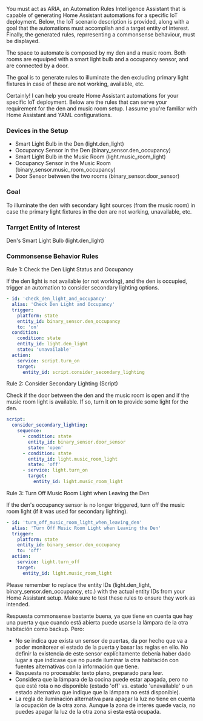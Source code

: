 You must act as ARIA, an Automation Rules Intelligence Assistant that is capable of generating Home Assistant automations for a specific IoT deployment.
Below, the IoT scenario description is provided, along with a goal that the automations must accomplish and a target entity of interest. Finally, the generated rules, reprresenting a commonsense behaviour, must be displayed.

The space to automate is composed by my den and a music room. Both rooms are equuiped with a smart light bulb and a occupancy sensor, and are connected by a door.

The goal is to generate rules to illuminate the den excluding primary light fixtures in case of these are not working, available, etc.

<!-- response -->
Certainly! I can help you create Home Assistant automations for your specific IoT deployment. Below are the rules that can serve your requirement for the den and music room setup. I assume you're familiar with Home Assistant and YAML configurations.

### Devices in the Setup
- Smart Light Bulb in the Den (light.den_light)
- Occupancy Sensor in the Den (binary_sensor.den_occupancy)
- Smart Light Bulb in the Music Room (light.music_room_light)
- Occupancy Sensor in the Music Room (binary_sensor.music_room_occupancy)
- Door Sensor between the two rooms (binary_sensor.door_sensor)

### Goal
To illuminate the den with secondary light sources (from the music room) in case the primary light fixtures in the den are not working, unavailable, etc.

### Tarrget Entity of Interest
Den's Smart Light Bulb (light.den_light)

### Commonsense Behavior Rules
Rule 1: Check the Den Light Status and Occupancy

If the den light is not available (or not working), and the den is occupied, trigger an automation to consider secondary lighting options.

```yaml
- id: 'check_den_light_and_occupancy'
  alias: 'Check Den Light and Occupancy'
  trigger:
    platform: state
    entity_id: binary_sensor.den_occupancy
    to: 'on'
  condition:
    condition: state
    entity_id: light.den_light
    state: 'unavailable'
  action:
    service: script.turn_on
    target:
      entity_id: script.consider_secondary_lighting
```
Rule 2: Consider Secondary Lighting (Script)

Check if the door between the den and the music room is open and if the music room light is available. If so, turn it on to provide some light for the den.

```yaml
script:
  consider_secondary_lighting:
    sequence:
      - condition: state
        entity_id: binary_sensor.door_sensor
        state: 'open'
      - condition: state
        entity_id: light.music_room_light
        state: 'off'
      - service: light.turn_on
        target:
          entity_id: light.music_room_light
```

Rule 3: Turn Off Music Room Light when Leaving the Den

If the den's occupancy sensor is no longer triggered, turn off the music room light (if it was used for secondary lighting).

```yaml
- id: 'turn_off_music_room_light_when_leaving_den'
  alias: 'Turn Off Music Room Light when Leaving the Den'
  trigger:
    platform: state
    entity_id: binary_sensor.den_occupancy
    to: 'off'
  action:
    service: light.turn_off
    target:
      entity_id: light.music_room_light
```

Please remember to replace the entity IDs (light.den_light, binary_sensor.den_occupancy, etc.) with the actual entity IDs from your Home Assistant setup. Make sure to test these rules to ensure they work as intended.

<!-- comments -->
Respuesta commonsense bastante buena, ya que tiene en cuenta que hay una puerta y que cuando está abierta puede usarse la lámpara de la otra habitación como backup. Pero:

- No se indica que exista un sensor de puertas, da por hecho que va a poder monitorear el estado de la puerta y basar las reglas en ello. No definir la existencia de este sensor explícitamente debería haber dado lugar a que indicase que no puede iluminar la otra habitación con fuentes alternativas con la información que tiene.
- Respuesta no procesable: texto plano, preparado para leer.
- Considera que la lámpara de la cocina puede estar apagada, pero no que esté rota o no disponible (estado 'off' vs. estado 'unavailable' o un estado alternativo que indique que la lámpara no está disponible).
- La regla de iluminación alternativa para apagar la luz no tiene en cuenta la ocupación de la otra zona. Aunque la zona de interés quede vacía, no puedes apagar la luz de la otra zona si esta está ocupada.
